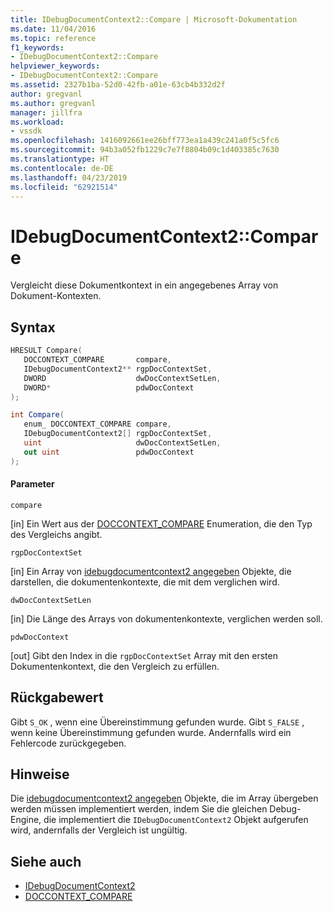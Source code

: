```yaml
---
title: IDebugDocumentContext2::Compare | Microsoft-Dokumentation
ms.date: 11/04/2016
ms.topic: reference
f1_keywords:
- IDebugDocumentContext2::Compare
helpviewer_keywords:
- IDebugDocumentContext2::Compare
ms.assetid: 2327b1ba-52d0-42fb-a01e-63cb4b332d2f
author: gregvanl
ms.author: gregvanl
manager: jillfra
ms.workload:
- vssdk
ms.openlocfilehash: 1416092661ee26bff773ea1a439c241a0f5c5fc6
ms.sourcegitcommit: 94b3a052fb1229c7e7f8804b09c1d403385c7630
ms.translationtype: HT
ms.contentlocale: de-DE
ms.lasthandoff: 04/23/2019
ms.locfileid: "62921514"
---
```

# <a name="idebugdocumentcontext2compare"></a>IDebugDocumentContext2::Compare
Vergleicht diese Dokumentkontext in ein angegebenes Array von Dokument-Kontexten.

## <a name="syntax"></a>Syntax

```cpp
HRESULT Compare( 
   DOCCONTEXT_COMPARE       compare,
   IDebugDocumentContext2** rgpDocContextSet,
   DWORD                    dwDocContextSetLen,
   DWORD*                   pdwDocContext
);
```

```csharp
int Compare( 
   enum_ DOCCONTEXT_COMPARE compare,
   IDebugDocumentContext2[] rgpDocContextSet,
   uint                     dwDocContextSetLen,
   out uint                 pdwDocContext
);
```

#### <a name="parameters"></a>Parameter
 `compare`

 [in] Ein Wert aus der [DOCCONTEXT_COMPARE](../../../extensibility/debugger/reference/doccontext-compare.md) Enumeration, die den Typ des Vergleichs angibt.

 `rgpDocContextSet`

 [in] Ein Array von [idebugdocumentcontext2 angegeben](../../../extensibility/debugger/reference/idebugdocumentcontext2.md) Objekte, die darstellen, die dokumentenkontexte, die mit dem verglichen wird.

 `dwDocContextSetLen`

 [in] Die Länge des Arrays von dokumentenkontexte, verglichen werden soll.

 `pdwDocContext`

 [out] Gibt den Index in die `rgpDocContextSet` Array mit den ersten Dokumentenkontext, die den Vergleich zu erfüllen.

## <a name="return-value"></a>Rückgabewert
 Gibt `S_OK` , wenn eine Übereinstimmung gefunden wurde. Gibt `S_FALSE` , wenn keine Übereinstimmung gefunden wurde. Andernfalls wird ein Fehlercode zurückgegeben.

## <a name="remarks"></a>Hinweise
 Die [idebugdocumentcontext2 angegeben](../../../extensibility/debugger/reference/idebugdocumentcontext2.md) Objekte, die im Array übergeben werden müssen implementiert werden, indem Sie die gleichen Debug-Engine, die implementiert die `IDebugDocumentContext2` Objekt aufgerufen wird, andernfalls der Vergleich ist ungültig.

## <a name="see-also"></a>Siehe auch
- [IDebugDocumentContext2](../../../extensibility/debugger/reference/idebugdocumentcontext2.md)
- [DOCCONTEXT_COMPARE](../../../extensibility/debugger/reference/doccontext-compare.md)